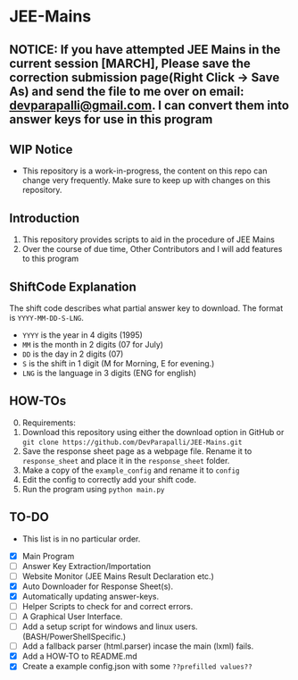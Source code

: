 # JEE-Mains

## NOTICE: If you have attempted JEE Mains in the current session [MARCH], Please save the correction submission page(Right Click -> Save As) and send the file to me over on email: [devparapalli@gmail.com](mailto:devparapalli@gmail.com). I can convert them into answer keys for use in this program

## WIP Notice

- This repository is a work-in-progress, the content on this repo can change very frequently. Make sure to keep up with changes on this repository.

## Introduction

1. This repository provides scripts to aid in the procedure of JEE Mains
2. Over the course of due time, Other Contributors and I will add features to this program

## ShiftCode Explanation

The shift code describes what partial answer key to download.
The format is `YYYY-MM-DD-S-LNG`.

- `YYYY` is the year in 4 digits (1995)
- `MM` is the month in 2 digits (07 for July)
- `DD` is the day in 2 digits (07)
- `S` is the shift in 1 digit (M for Morning, E for evening.)
- `LNG` is the language in 3 digits (ENG for english)

## HOW-TOs

0. Requirements:
1. Download this repository using either the download option in GitHub or `git clone https://github.com/DevParapalli/JEE-Mains.git`
2. Save the response sheet page as a webpage file. Rename it to `response_sheet` and place it in the `response_sheet` folder.
3. Make a copy of the `example_config` and rename it to `config`
4. Edit the config to correctly add your shift code.
5. Run the program using `python main.py`

## TO-DO

- This list is in no particular order.

- [x] Main Program
- [ ] Answer Key Extraction/Importation
- [ ] Website Monitor (JEE Mains Result Declaration etc.)
- [x] Auto Downloader for Response Sheet(s).
- [x] Automatically updating answer-keys.
- [ ] Helper Scripts to check for and correct errors.
- [ ] A Graphical User Interface.
- [ ] Add a setup script for windows and linux users. (BASH/PowerShellSpecific.)
- [ ] Add a fallback parser (html.parser) incase the main (lxml) fails.
- [x] Add a HOW-TO to README.md
- [x] Create a example config.json with some `??prefilled values??`
